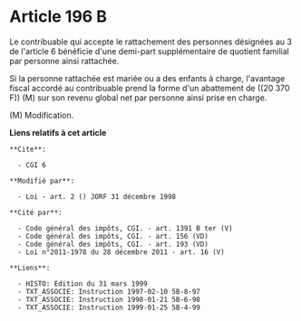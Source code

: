 # Article 196 B

Le contribuable qui accepte le rattachement des personnes désignées au 3 de l'article 6 bénéficie d'une demi-part
supplémentaire de quotient familial par personne ainsi rattachée.

Si la personne rattachée est mariée ou a des enfants à charge, l'avantage fiscal accordé au contribuable prend la forme d'un
abattement de ((20 370 F)) (M) sur son revenu global net par personne ainsi prise en charge.

(M) Modification.

**Liens relatifs à cet article**

	**Cite**:

	  - CGI 6

	**Modifié par**:

	  - Loi - art. 2 () JORF 31 décembre 1998

	**Cité par**:

	  - Code général des impôts, CGI. - art. 1391 B ter (V)
	  - Code général des impôts, CGI. - art. 156 (VD)
	  - Code général des impôts, CGI. - art. 193 (VD)
	  - Loi n°2011-1978 du 28 décembre 2011 - art. 16 (V)

	**Liens**:

	  - HISTO: Edition du 31 mars 1999
	  - TXT_ASSOCIE: Instruction 1997-02-10 5B-8-97
	  - TXT_ASSOCIE: Instruction 1998-01-21 5B-6-98
	  - TXT_ASSOCIE: Instruction 1999-01-25 5B-4-99
